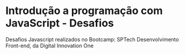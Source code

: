 # Introdução a programação com JavaScript - Desafios
Desafios Javascript realizados no Bootcamp: SPTech Desenvolvimento Front-end, da Digital Innovation One
